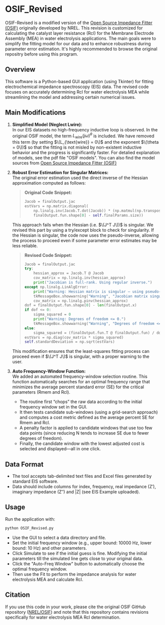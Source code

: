 # OSIF_Revised

OSIF-Revised is a modified version of the [Open Source Impedance Fitter (OSIF)](https://github.com/NREL/OSIF) originally developed by NREL. This revision is customized for calculating the catalyst layer resistance (Rcl) for the Membrane Electrode Assembly (MEA) in water electrolysis applications. The main goals were to simplify the fitting model for our data and to enhance robustness during parameter error estimation. It's highly recommended to browse the original repositry before using this program. 

## Overview

This software is a Python-based GUI application (using Tkinter) for fitting electrochemical impedance spectroscopy (EIS) data. The revised code focuses on accurately determining Rcl for water electrolysis MEA while streamlining the model and addressing certain numerical issues.

## Main Modifications

1. **Simplified Model (Neglect Lwire):**  
   In our EIS datasets no high-frequency inductive loop is observed. In the original OSIF model, the term $L_{\text{wire}}(j\omega)^{\theta}$ is included. We have removed this term (by setting $\(L_{\text{wire}} = 0\)$ and the exponent $\(\theta = 0\))$ so that the fitting is not misled by non-existent inductive behavior and the progress is significantly faster. For detalied explanation of models, see the pdf file "OSIF models". You can also find the model sources from [Open Source Impedance Fitter (OSIF)](https://github.com/NREL/OSIF)

3. **Robust Error Estimation for Singular Matrices:**  
   The original error estimation used the direct inverse of the Hessian approximation computed as follows:
   > **Original Code Snippet:**
   > 
   > ```python
   > Jacob = finalOutput.jac
   > estVars = np.matrix.diagonal(
   >     np.linalg.inv(Jacob.T.dot(Jacob)) * (np.matmul(np.transpose(finalOutput.fun), finalOutput.fun)) / (
   >     finalOutput.fun.shape[0] - self.finalParams.size))
   > ```
   This approach fails when the Hessian (i.e. $\(J^T J\))$ is singular. We revised this part by using a try/except block to check for singularity. If the Hessian is singular, the code now uses the pseudo-inverse, allowing the process to proceed even if some parameter error estimates may be less reliable.
   > **Revised Code Snippet:**
   > 
   > ```python
   > Jacob = finalOutput.jac
   > try:
   >     hessian_approx = Jacob.T @ Jacob
   >     cov_matrix = np.linalg.inv(hessian_approx)
   >     print("Jacobian is full-rank. Using regular inverse.")
   > except np.linalg.LinAlgError:
   >     print("Warning: Hessian matrix is singular — using pseudo-inverse instead.")
   >     tkMessageBox.showwarning("Warning", "Jacobian matrix singular. Some parameter errors may be unreliable.")
   >     cov_matrix = np.linalg.pinv(hessian_approx)
   > dof = finalOutput.fun.shape[0] - len(finalOutput.x)
   > if dof <= 0:
   >     sigma_squared = 0
   >     print("Warning: Degrees of freedom <= 0.")
   >     tkMessageBox.showwarning("Warning", "Degrees of freedom <= 0. Check data points.")
   > else:
   >     sigma_squared = (finalOutput.fun.T @ finalOutput.fun) / dof
   > estVars = np.diag(cov_matrix * sigma_squared)
   > self.standardDeviation = np.sqrt(estVars)
   > ```
   This modification ensures that the least-squares fitting process can proceed even if $\(J^T J\)$ is singular, with a proper warning to the user.

4. **Auto Frequency-Window Function:**  
   We added an automated frequency-window selection routine. This function automatically searches for an optimal frequency range that minimizes the average percent standard error (SE) for the critical parameters (Rmem and Rcl).  
   - The routine first “chops” the raw data according to the initial frequency window set in the GUI.
   - It then tests candidate sub-windows (using a grid-search approach) and computes a cost metric defined as the average percent SE for Rmem and Rcl.
   - A penalty factor is applied to candidate windows that use too few data points (since reducing N tends to increase SE due to fewer degrees of freedom).
   - Finally, the candidate window with the lowest adjusted cost is selected and displayed—all in one click.

## Data Format

- The tool accepts tab-delimited text files and Excel files generated by standard EIS software.
- Data should include columns for index, frequency, real impedance (Z′), imaginary impedance (Z″) and |Z| (see EIS Example uploaded).
## Usage

Run the application with:
```bash
python OSIF_Revised.py
```
- Use the GUI to select a data directory and file.
- Set the initial frequency window (e.g., upper bound: 10000 Hz, lower bound: 10 Hz) and other parameters.
- Click Simulate to see if the initial guess is fine. Modifying the initial parameters till the simulated line gets close to your original data.
- Click the "Auto-Freq Window" button to automatically choose the optimal frequency window.
- Then use the Fit to perform the impedance analysis for water electrolysis MEA and calculate Rcl.

## Citation

If you use this code in your work, please cite the original OSIF GitHub repository ([NREL/OSIF](https://github.com/NREL/OSIF)) and note that this repository contains revisions specifically for water electrolysis MEA Rcl determination.
